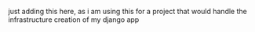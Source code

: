 just adding this here, as i am using this for a project that would handle the infrastructure creation of my django app
